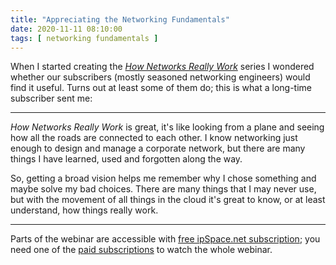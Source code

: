 ```yaml
---
title: "Appreciating the Networking Fundamentals"
date: 2020-11-11 08:10:00
tags: [ networking fundamentals ]
---
```

When I started creating the _[How Networks Really Work](https://www.ipspace.net/How_Networks_Really_Work)_ series I wondered whether our subscribers (mostly seasoned networking engineers) would find it useful. Turns out at least some of them do; this is what a long-time subscriber sent me:

---

_How Networks Really Work_ is great, it's like looking from a plane and seeing how all the roads are connected to each other. I know networking just enough to design and manage a corporate network, but there are many things I have learned, used and forgotten along the way. 

So, getting a broad vision helps me remember why I chose something and maybe solve my bad choices. There are many things that I may never use, but with the movement of all things in the cloud it's great to know, or at least understand, how things really work.

---

Parts of the webinar are accessible with [free ipSpace.net subscription](https://www.ipspace.net/Subscription/Free); you need one of the [paid subscriptions](https://www.ipspace.net/Subscription/Individual) to watch the whole webinar.